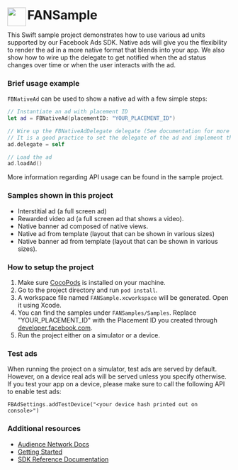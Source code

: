 # FANSample <img align="left" height=42 src="https://facebookbrand.com/wp-content/uploads/2016/10/Audience_Network_Alvin_Logo_Grape_rgb1.png">

This Swift sample project demonstrates how to use various ad units supported by our Facebook Ads SDK.
Native ads will give you the flexibility to render the ad in a more native format that blends into your app. 
We also show how to wire up the delegate to get notified when the ad status changes over time or when the user interacts with the ad.

### Brief usage example

`FBNativeAd` can be used to show a native ad with a few simple steps:

```Swift
// Instantiate an ad with placement ID
let ad = FBNativeAd(placementID: "YOUR_PLACEMENT_ID")

// Wire up the FBNativeAdDelegate delegate (See documentation for more information).
// It is a good practice to set the delegate of the ad and implement the callback methods.
ad.delegate = self

// Load the ad
ad.loadAd()
```

More information regarding API usage can be found in the sample project.

### Samples shown in this project

- Interstitial ad (a full screen ad)
- Rewarded video ad (a full screen ad that shows a video).
- Native banner ad composed of native views.
- Native ad from template (layout that can be shown in various sizes)
- Native banner ad from template (layout that can be shown in various sizes).

### How to setup the project

1. Make sure [CocoPods](https://cocoapods.org/) is installed on your machine.
2. Go to the project directory and run `pod install`.
3. A workspace file named `FANSample.xcworkspace` will be generated. Open it using Xcode.
4. You can find the samples under `FANSamples/Samples`. Replace "YOUR_PLACEMENT_ID" with the Placement ID you created through [developer.facebook.com](https://developers.facebook.com/).
5. Run the project either on a simulator or a device.

### Test ads

When running the project on a simulator, test ads are served by default. However, on a device real ads will be served unless you specify otherwise.
If you test your app on a device, please make sure to call the following API to enable test ads:

`FBAdSettings.addTestDevice("<your device hash printed out on console>")`

### Additional resources

- [Audience Network Docs](https://developers.facebook.com/docs/audience-network)
- [Getting Started](https://developers.facebook.com/docs/audience-network/get-started/ios)
- [SDK Reference Documentation](https://developers.facebook.com/docs/audience-network/reference/)
